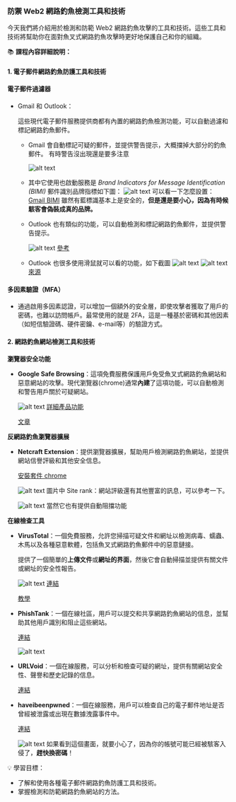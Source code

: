 ### 防禦 Web2 網路釣魚檢測工具和技術

今天我們將介紹用於檢測和防範 Web2 網路釣魚攻擊的工具和技術。這些工具和技術將幫助你在面對魚叉式網路釣魚攻擊時更好地保護自己和你的組織。

📚 **課程內容詳細說明：**

#### 1. 電子郵件網路釣魚防護工具和技術
#### 電子郵件過濾器

- Gmail 和 Outlook：

  這些現代電子郵件服務提供商都有內置的網路釣魚檢測功能，可以自動過濾和標記網路釣魚郵件。

  - Gmail 會自動標記可疑的郵件，並提供警告提示，大概擋掉大部分的釣魚郵件。
  有時警告沒出現還是要多注意

    ![alt text](./images/5/1-1.png)

  - 其中它使用也啟動服務是  *Brand Indicators for Message Identification (BIMI)* 郵件識別品牌指標如下圖：
    ![alt text](./images/5/1-2.png)
    可以看一下怎麼設置：[Gmail BIMI](https://support.google.com/a/answer/10911320?hl=zh-Hant&ref_topic=9061731&sjid=1381437160792859212-AP&visit_id=638581844212521113-2926969406&rd=1)
    雖然有藍標識基本上是安全的，**但是還是要小心，因為有時候駭客會偽裝成真的品牌。**

  - Outlook 也有類似的功能，可以自動檢測和標記網路釣魚郵件，並提供警告提示。

    ![alt text](./images/5/1-3.png)
    [參考](https://support.microsoft.com/zh-tw/office/%E7%B6%B2%E8%B7%AF%E9%87%A3%E9%AD%9A%E5%92%8C%E5%8F%AF%E7%96%91%E8%A1%8C%E7%82%BA-0d882ea5-eedc-4bed-aebc-079ffa1105a3)

  - Outlook 也很多使用滑鼠就可以看的功能，如下截圖
      ![alt text](./images/5/1-4.png)
      ![alt text](./images/5/1-5.png)
      [來源](https://www.cc.ntu.edu.tw/mailtips/index.html)

#### 多因素驗證（MFA）
  - 通過啟用多因素認證，可以增加一個額外的安全層，即使攻擊者獲取了用戶的密碼，也難以訪問帳戶。最常使用的就是 2FA，這是一種基於密碼和其他因素（如短信驗證碼、硬件密鑰、e-mail等）的驗證方式。


#### 2. 網路釣魚網站檢測工具和技術

**瀏覽器安全功能**

- **Google Safe Browsing**：這項免費服務保護用戶免受魚叉式網路釣魚網站和惡意網站的攻擊。現代瀏覽器(chrome)通常**內建**了這項功能，可以自動檢測和警告用戶關於可疑網站。

  ![alt text](./images/5/2-1.png)
  [詳細產品功能](https://safebrowsing.google.com/)

  [文章](https://support.google.com/chrome/answer/9890866?hl=en&co=GENIE.Platform%3DDesktop&oco=0)

**反網路釣魚瀏覽器擴展**

- **Netcraft Extension**：提供瀏覽器擴展，幫助用戶檢測網路釣魚網站，並提供網站信譽評級和其他安全信息。

  [安裝套件 chrome](https://chromewebstore.google.com/detail/netcraft-extension/bmejphbfclcpmpohkggcjeibfilpamia)

  
  ![alt text](./images/5/2-2.png)
  圖片中 Site rank：網站評級還有其他豐富的訊息，可以參考一下。

  ![alt text](./images/5/2-3.png)
  當然它也有提供自動阻擋功能

**在線檢查工具**

- **VirusTotal**：一個免費服務，允許您掃描可疑文件和網址以檢測病毒、蠕蟲、木馬以及各種惡意軟體，包括魚叉式網路釣魚郵件中的惡意鏈接。

  提供了一個簡單的**上傳文件**或**網址的界面**，然後它會自動掃描並提供有關文件或網址的安全性報告。

  ![alt text](./images/5/2-4.png)
  [連結](https://www.virustotal.com/gui/home/upload)

  [教學](https://william8510.pixnet.net/blog/post/576348312)

- **PhishTank**：一個在線社區，用戶可以提交和共享網路釣魚網站的信息，並幫助其他用戶識別和阻止這些網站。

  [連結](https://phishtank.org/)

  ![alt text](./images/5/2-6.png)

- **URLVoid**：一個在線服務，可以分析和檢查可疑的網址，提供有關網站安全性、聲譽和歷史記錄的信息。

  [連結](https://www.urlvoid.com/)

- **haveibeenpwned**：一個在線服務，用戶可以檢查自己的電子郵件地址是否曾經被泄露或出現在數據洩露事件中。

  [連結](https://haveibeenpwned.com/)

  ![alt text](./images/5/2-5.png)
  如果看到這個畫面，就要小心了，因為你的帳號可能已經被駭客入侵了，**趕快換密碼**！

💡 學習目標：
  - 了解和使用各種電子郵件網路釣魚防護工具和技術。
  - 掌握檢測和防範網路釣魚網站的方法。
